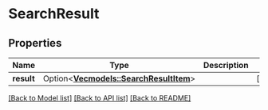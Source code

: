 # SearchResult

## Properties

Name | Type | Description | Notes
------------ | ------------- | ------------- | -------------
**result** | Option<[**Vec<models::SearchResultItem>**](SearchResultItem.md)> |  | [optional]

[[Back to Model list]](../README.md#documentation-for-models) [[Back to API list]](../README.md#documentation-for-api-endpoints) [[Back to README]](../README.md)



